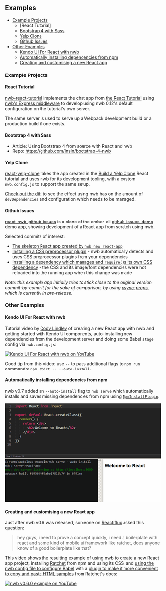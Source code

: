 ## Examples

- [Example Projects](#example-projects)
  - [React Tutorial]
  - [Bootstrap 4 with Sass](#bootstrap-4-with-sass)
  - [Yelp Clone](#yelp-clone)
  - [Github Issues](#github-issues)
- [Other Examples](#other-examples)
  - [Kendo UI For React with nwb](#kendo-ui-for-react-with-nwb)
  - [Automatically installing dependencies from npm](#automatically-installing-dependencies-from-npm)
  - [Creating and customising a new React app](#creating-and-customising-a-new-react-app)

### Example Projects

#### React Tutorial

[nwb-react-tutorial](https://github.com/insin/nwb-react-tutorial) implements the chat app from [the React Tutorial](https://facebook.github.io/react/docs/tutorial.html) using [nwb's Express middleware](/docs/Middleware.md#express-4x-middleware) to develop using nwb 0.12's default configuration on the tutorial's own server.

The same server is used to serve up a Webpack development build or a production build if one exists.

#### Bootstrap 4 with Sass

- Article: [Using Bootstrap 4 from source with React and nwb](https://medium.com/@jbscript/using-bootstrap-4-from-source-with-react-and-nwb-f26caf395952)
- Repo: https://github.com/insin/bootstrap-4-nwb

#### Yelp Clone

[react-yelp-clone](https://github.com/insin/react-yelp-clone/tree/nwb) takes the app created in the [Build a Yelp Clone](https://www.fullstackreact.com/articles/react-tutorial-cloning-yelp/) React tutorial and uses nwb for its development tooling, with a custom `nwb.config.js` to support the same setup.

[Check out the diff](https://github.com/insin/react-yelp-clone/compare/master...nwb) to see the effect using nwb has on the amount of `devDependencies` and configuration which needs to be managed.

#### Github Issues

[react-nwb-github-issues](https://github.com/insin/react-nwb-github-issues) is a clone of the ember-cli [github-issues-demo](https://github.com/wycats/github-issues-demo) demo app, showing development of a React app from scratch using nwb.

Selected commits of interest:

- [The skeleton React app created by `nwb new react-app`](https://github.com/insin/react-nwb-github-issues/commit/b7559f598b38dc5493915cf1e5c40aaf90a082ff)
- [Installing a CSS preprocessor plugin](https://github.com/insin/react-nwb-github-issues/commit/b8e4c880ab174353dc231668e2ab48d1899ed268) - nwb automatically detects and uses CSS preprocessor plugins from your dependencies
- [Installing a dependency which manages and `require()`s its own CSS dependency](https://github.com/insin/react-nwb-github-issues/commit/cad3abd4ec47f78bf50194ec1bd7cbfb1068e733) - the CSS and its image/font dependencies were hot reloaded into the running app when this change was made

*Note: this example app initially tries to stick close to the original version commit-by-commit for the sake of comparison, by using [async-props](https://github.com/rackt/async-props), which is currently in pre-release.*

### Other Examples

#### Kendo UI For React with nwb

Tutorial video by [Cody Lindley](https://twitter.com/codylindley) of creating a new React app with nwb and getting started with Kendo UI components, auto-installing new dependencies from the development server and doing some Babel `stage` config via `nwb.config.js`:

[![Kendo UI For React with nwb on YouTube](https://img.youtube.com/vi/n-1eSuDQsbg/0.jpg)](https://www.youtube.com/watch?v=n-1eSuDQsbg)

Good tip from this video: use `--` to pass additional flags to `npm run` commands: `npm start -- --auto-install`.

#### Automatically installing dependencies from npm

nwb v0.7 added an `--auto-install` flag to `nwb serve` which automatically installs and saves missing dependencies from npm using [`NpmInstallPlugin`](https://github.com/ericclemmons/npm-install-webpack-plugin).

![nwb serve --auto-install example](/resources/auto-install.gif)

#### Creating and customising a new React app

Just after nwb v0.6 was released, someone on [Reactiflux](http://www.reactiflux.com/) asked this question:

> hey guys, i need to prove a concept quickly, i need a boilerplate with react and some kind of mobile ui framework like ratchet, does anyone know of a good boilerplate like that?

This video shows the resulting example of using nwb to create a new React app project, installing [Ratchet](http://goratchet.com/) from npm and using its CSS, and [using the nwb config file to configure Babel](/docs/Configuration.md#babel-configuration) with a [plugin to make it more convenient to copy and paste HTML samples](https://github.com/insin/babel-plugin-react-html-attrs) from Ratchet's docs:

[![nwb v0.6.0 example on YouTube](https://img.youtube.com/vi/jTuyiw-xzdo/0.jpg)](https://www.youtube.com/watch?v=jTuyiw-xzdo)
